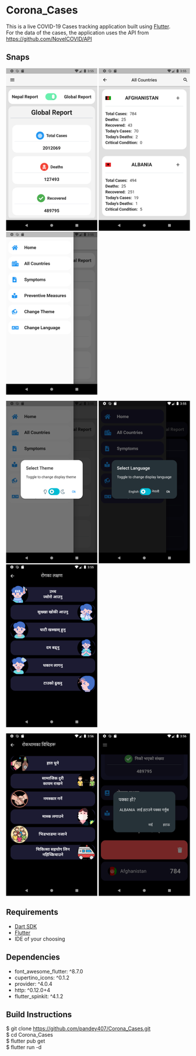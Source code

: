 # Corona_Cases
This is a live COVID-19 Cases tracking application built using <a href="https://flutter.dev/">Flutter</a>.<br>
For the data of the cases, the application uses the API from https://github.com/NovelCOVID/API<br>

## Snaps
<p float="left">
  <img src="https://github.com/pandey407/Corona_Cases/blob/master/screenshots/home.png" width="250" />
  <img src="https://github.com/pandey407/Corona_Cases/blob/master/screenshots/countries.png" width="250" />
  <img src="https://github.com/pandey407/Corona_Cases/blob/master/screenshots/drawer.png" width="250" />
</p>
<p float="left">
   <img src="https://github.com/pandey407/Corona_Cases/blob/master/screenshots/theme.png" width="250" />
   <img src="https://github.com/pandey407/Corona_Cases/blob/master/screenshots/language.png" width="250" /> 
   <img src="https://github.com/pandey407/Corona_Cases/blob/master/screenshots/symptoms_nepali.png" width="250" />
</p>
<p float= "left">
 <img src="https://github.com/pandey407/Corona_Cases/blob/master/screenshots/prevention_nepali.png" width="250" />
 <img src="https://github.com/pandey407/Corona_Cases/blob/master/screenshots/following.png" width="250" />
 </p>


## Requirements
 - [Dart SDK](https://dart.dev/get-dart)
 - [Flutter](flutter.dev)
 - IDE of your choosing

## Dependencies
 - font_awesome_flutter: ^8.7.0
 - cupertino_icons: ^0.1.2
 - provider: ^4.0.4
 - http: ^0.12.0+4
 - flutter_spinkit: ^4.1.2

## Build Instructions
$ git clone https://github.com/pandey407/Corona_Cases.git<br>
$ cd Corona_Cases<br>
$ flutter pub get<br>
$ flutter run -d <device><br>



